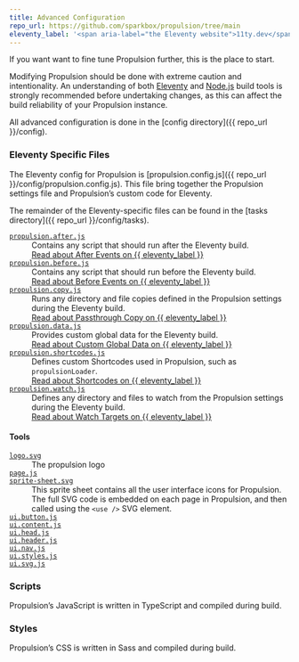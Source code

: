 ```yaml
---
title: Advanced Configuration
repo_url: https://github.com/sparkbox/propulsion/tree/main
eleventy_label: '<span aria-label="the Eleventy website">11ty.dev</span>'
---
```


If you want want to fine tune Propulsion further, this is the place to start.

Modifying Propulsion should be done with extreme caution and intentionality. An understanding of both [Eleventy](https://11ty.dev) and [Node.js](https://nodejs.dev) build tools is strongly recommended before undertaking changes, as this can affect the build reliability of your Propulsion instance.

All advanced configuration is done in the [config directory]({{ repo_url }}/config).

### Eleventy Specific Files

The Eleventy config for Propulsion is [propulsion.config.js]({{ repo_url }}/config/propulsion.config.js). This file bring together the Propulsion settings file and Propulsion’s custom code for Eleventy.

The remainder of the Eleventy-specific files can be found in the [tasks directory]({{ repo_url }}/config/tasks).

<dl>
	<dt><a href="{{repo_url}}/config/tasks/propulsion.after.js"><code>propulsion.after.js</code></a></dt>
	<dd>
		Contains any script that should run after the Eleventy build.
		<br>
		<a href="https://www.11ty.dev/docs/events/#eleventy.after">Read about After Events on {{ eleventy_label }}</a>
	</dd>
	<dt><a href="{{repo_url}}/config/tasks/propulsion.before.js"><code>propulsion.before.js</code></a></dt>
	<dd>
		Contains any script that should run before the Eleventy build.
		<br>
		<a href="https://www.11ty.dev/docs/events/#eleventy.before">Read about Before Events on {{ eleventy_label }}</a>
	</dd>
	<dt><a href="{{repo_url}}/config/tasks/propulsion.copy.js"><code>propulsion.copy.js</code></a></dt>
	<dd>
		Runs any directory and file copies defined in the Propulsion settings during the Eleventy build.
		<br>
		<a href="https://www.11ty.dev/docs/copy/">Read about Passthrough Copy on {{ eleventy_label }}</a>
	</dd>
	<dt><a href="{{repo_url}}/config/tasks/propulsion.data.js"><code>propulsion.data.js</code></a></dt>
	<dd>
		Provides custom global data for the Eleventy build.
		<br>
		<a href="https://www.11ty.dev/docs/data-global-custom/">Read about Custom Global Data on {{ eleventy_label }}</a>
	</dd>
	<dt><a href="{{repo_url}}/config/tasks/propulsion.shortcodes.js"><code>propulsion.shortcodes.js</code></a></dt>
	<dd>
		Defines custom Shortcodes used in Propulsion, such as <code>propulsionLoader</code>.
		<br>
		<a href="https://www.11ty.dev/docs/shortcodes/">Read about Shortcodes on {{ eleventy_label }}</a>
	</dd>
	<dt><a href="{{repo_url}}/config/tasks/propulsion.watch.js"><code>propulsion.watch.js</code></a></dt>
	<dd>
		Defines any directory and files to watch from the Propulsion settings during the Eleventy build.
		<br>
		<a href="https://www.11ty.dev/docs/watch-serve/#add-your-own-watch-targets">Read about Watch Targets on {{ eleventy_label }}</a>
	</dd>
</dl>

#### Tools

<dl>
	<dt><a href="{{ repo_url }}/config/tasks/tools/logo.svg"><code>logo.svg</code></a></dt>
	<dd>
		The propulsion logo
	</dd>
	<dt><a href="{{ repo_url }}/config/tasks/tools/page.js"><code>page.js</code></a></dt>
	<dd></dd>
	<dt><a href="{{ repo_url }}/config/tasks/tools/sprite-sheet.svg"><code>sprite-sheet.svg</code></a></dt>
	<dd>
		This sprite sheet contains all the user interface icons for Propulsion. The full SVG code is embedded on each page in Propulsion, and then called using the <code style="white-space:nowrap">&lt;use /&gt;</code> SVG element.
	</dd>
	<dt><a href="{{ repo_url }}/config/tasks/tools/ui.button.js"><code>ui.button.js</code></a></dt>
	<dd></dd>
	<dt><a href="{{ repo_url }}/config/tasks/tools/ui.content.js"><code>ui.content.js</code></a></dt>
	<dd></dd>
	<dt><a href="{{ repo_url }}/config/tasks/tools/ui.head.js"><code>ui.head.js</code></a></dt>
	<dd></dd>
	<dt><a href="{{ repo_url }}/config/tasks/tools/ui.header.js"><code>ui.header.js</code></a></dt>
	<dd></dd>
	<dt><a href="{{ repo_url }}/config/tasks/tools/ui.nav.js"><code>ui.nav.js</code></a></dt>
	<dd></dd>
	<dt><a href="{{ repo_url }}/config/tasks/tools/ui.styles.js"><code>ui.styles.js</code></a></dt>
	<dd></dd>
	<dt><a href="{{ repo_url }}/config/tasks/tools/ui.svg.js"><code>ui.svg.js</code></a></dt>
	<dd></dd>
</dl>


### Scripts

Propulsion’s JavaScript is written in TypeScript and compiled during build.

### Styles

Propulsion’s CSS is written in Sass and compiled during build.

